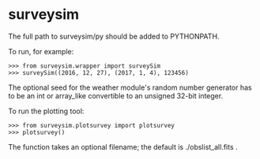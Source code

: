 # surveysim

The full path to surveysim/py should be added to PYTHONPATH.

To run, for example:

	>>> from surveysim.wrapper import surveySim
	>>> surveySim((2016, 12, 27), (2017, 1, 4), 123456)

The optional seed for the weather module's random number generator has to
be an int or array_like convertible to an unsigned 32-bit integer.

To run the plotting tool:

	>>> from surveysim.plotsurvey import plotsurvey
	>>> plotsurvey()

The function takes an optional filename; the default is ./obslist_all.fits .

